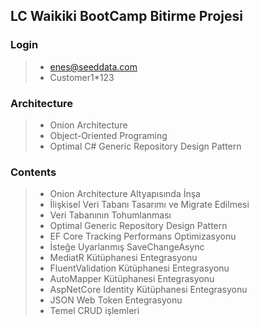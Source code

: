 ## LC Waikiki BootCamp Bitirme Projesi

### Login
> * enes@seeddata.com
> * Customer1*123

### Architecture
> * Onion Architecture
> * Object-Oriented Programing
> * Optimal C# Generic Repository Design Pattern


### Contents
> * Onion Architecture Altyapısında İnşa
> * İlişkisel Veri Tabanı Tasarımı ve Migrate Edilmesi
> * Veri Tabanının Tohumlanması
> * Optimal Generic Repository Design Pattern
> * EF Core Tracking Performans Optimizasyonu
> * İsteğe Uyarlanmış SaveChangeAsync
> * MediatR Kütüphanesi Entegrasyonu
> * FluentValidation Kütüphanesi Entegrasyonu
> * AutoMapper Kütüphanesi Entegrasyonu
> * AspNetCore Identity Kütüphanesi Entegrasyonu
> * JSON Web Token Entegrasyonu
> * Temel CRUD işlemleri
